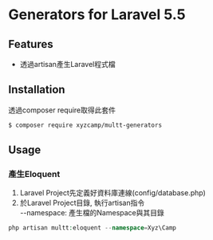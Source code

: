 # Generators for Laravel 5.5

## Features
* 透過artisan產生Laravel程式檔

## Installation

透過composer require取得此套件
```sh
$ composer require xyzcamp/multt-generators
```

## Usage
### 產生Eloquent
1. Laravel Project先定義好資料庫連線(config/database.php)
2. 於Laravel Project目錄, 執行artisan指令  
--namespace: 產生檔的Namespace與其目錄

```php
php artisan multt:eloquent --namespace=Xyz\Camp
```
